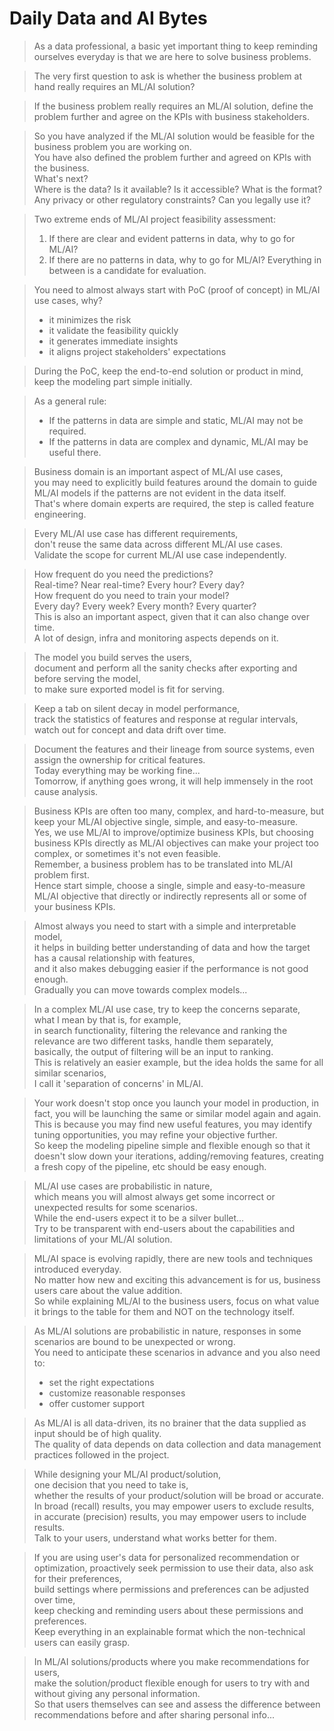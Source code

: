 # Daily Data and AI Bytes

> As a data professional, a basic yet important thing to keep reminding ourselves everyday is that we are here to solve business problems.

> The very first question to ask is whether the business problem at hand really requires an ML/AI solution?

> If the business problem really requires an ML/AI solution, define the problem further and agree on the KPIs with business stakeholders.

> So you have analyzed if the ML/AI solution would be feasible for the business problem you are working on. <br />
> You have also defined the problem further and agreed on KPIs with the business. <br />
> What's next? <br />
> Where is the data? Is it available? Is it accessible? What is the format? Any privacy or other regulatory constraints? Can you legally use it?

> Two extreme ends of ML/AI project feasibility assessment:
> 1. If there are clear and evident patterns in data, why to go for ML/AI?
> 2. If there are no patterns in data, why to go for ML/AI?
> Everything in between is a candidate for evaluation.

> You need to almost always start with PoC (proof of concept) in ML/AI use cases, why?
> - it minimizes the risk
> - it validate the feasibility quickly
> - it generates immediate insights
> - it aligns project stakeholders' expectations

> During the PoC, keep the end-to-end solution or product in mind, keep the modeling part simple initially.

> As a general rule:
> - If the patterns in data are simple and static, ML/AI may not be required.
> - If the patterns in data are complex and dynamic, ML/AI may be useful there.

> Business domain is an important aspect of ML/AI use cases, <br />
> you may need to explicitly build features around the domain to guide ML/AI models if the patterns are not evident in the data itself. <br />
> That's where domain experts are required, the step is called feature engineering.

> Every ML/AI use case has different requirements, <br />
> don't reuse the same data across different ML/AI use cases. <br />
> Validate the scope for current ML/AI use case independently. <br />

> How frequent do you need the predictions? <br />
> Real-time? Near real-time? Every hour? Every day? <br />
> How frequent do you need to train your model? <br />
> Every day? Every week? Every month? Every quarter? <br />
> This is also an important aspect, given that it can also change over time. <br />
> A lot of design, infra and monitoring aspects depends on it.

> The model you build serves the users, <br />
> document and perform all the sanity checks after exporting and before serving the model, <br />
> to make sure exported model is fit for serving.

> Keep a tab on silent decay in model performance, <br />
> track the statistics of features and response at regular intervals, <br />
> watch out for concept and data drift over time.

> Document the features and their lineage from source systems, even assign the ownership for critical features. <br />
> Today everything may be working fine... <br />
> Tomorrow, if anything goes wrong, it will help immensely in the root cause analysis.

> Business KPIs are often too many, complex, and hard-to-measure, but keep your ML/AI objective single, simple, and easy-to-measure. <br />
> Yes, we use ML/AI to improve/optimize business KPIs, but choosing business KPIs directly as ML/AI objectives can make your project too complex, or sometimes it's not even feasible. <br />
> Remember, a business problem has to be translated into ML/AI problem first. <br />
> Hence start simple, choose a single, simple and easy-to-measure ML/AI objective that directly or indirectly represents all or some of your business KPIs. <br />

> Almost always you need to start with a simple and interpretable model,<br />
> it helps in building better understanding of data and how the target has a causal relationship with features,<br />
> and it also makes debugging easier if the performance is not good enough.<br />
> Gradually you can move towards complex models...

> In a complex ML/AI use case, try to keep the concerns separate, <br />
> what I mean by that is, for example, <br />
> in search functionality, filtering the relevance and ranking the relevance are two different tasks, handle them separately, <br />
> basically, the output of filtering will be an input to ranking. <br />
> This is relatively an easier example, but the idea holds the same for all similar scenarios, <br />
> I call it 'separation of concerns' in ML/AI.

> Your work doesn't stop once you launch your model in production, in fact, you will be launching the same or similar model again and again.  <br />
> This is because you may find new useful features, you may identify tuning opportunities, you may refine your objective further.  <br />
> So keep the modeling pipeline simple and flexible enough so that it doesn't slow down your iterations, adding/removing features, creating a fresh copy of the pipeline, etc should be easy enough. 

> ML/AI use cases are probabilistic in nature, <br />
> which means you will almost always get some incorrect or unexpected results for some scenarios. <br />
> While the end-users expect it to be a silver bullet... <br />
> Try to be transparent with end-users about the capabilities and limitations of your ML/AI solution.

> ML/AI space is evolving rapidly, there are new tools and techniques introduced everyday. <br />
> No matter how new and exciting this advancement is for us, business users care about the value addition. <br />
> So while explaining ML/AI to the business users, focus on what value it brings to the table for them and NOT on the technology itself.

> As ML/AI solutions are probabilistic in nature, responses in some scenarios are bound to be unexpected or wrong. <br />
> You need to anticipate these scenarios in advance and you also need to: <br />
> - set the right expectations <br />
> - customize reasonable responses <br />
> - offer customer support <br />

> As ML/AI is all data-driven, its no brainer that the data supplied as input should be of high quality. <br />
> The quality of data depends on data collection and data management practices followed in the project.

> While designing your ML/AI product/solution,  <br />
> one decision that you need to take is,  <br />
> whether the results of your product/solution will be broad or accurate.  <br />
> In broad (recall) results, you may empower users to exclude results,  <br />
> in accurate (precision) results, you may empower users to include results.  <br />
> Talk to your users, understand what works better for them.

> If you are using user's data for personalized recommendation or optimization, proactively seek permission to use their data, also ask for their preferences,  <br />
> build settings where permissions and preferences can be adjusted over time,  <br />
> keep checking and reminding users about these permissions and preferences.  <br />
> Keep everything in an explainable format which the non-technical users can easily grasp.

> In ML/AI solutions/products where you make recommendations for users,  <br />
> make the solution/product flexible enough for users to try with and without giving any personal information.  <br />
> So that users themselves can see and assess the difference between recommendations before and after sharing personal info...

